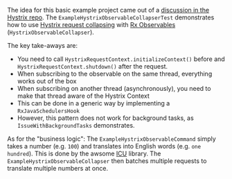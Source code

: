 The idea for this basic example project came out of a [discussion in the Hystrix repo](https://github.com/Netflix/Hystrix/issues/895). The `ExampleHystrixObservableCollapserTest` demonstrates how to use [Hystrix request collapsing](https://github.com/Netflix/Hystrix/wiki/How-it-Works#RequestCollapsing) with [Rx Observables](http://reactivex.io/intro.html) (`HystrixObservableCollapser`).

The key take-aways are:
* You need to call `HystrixRequestContext.initializeContext()` before and `HystrixRequestContext.shutdown()` after the request.
* When subscribing to the observable on the same thread, everything works out of the box
* When subscribing on another thread (asynchronously), you need to make that thread aware of the Hystrix Context
* This can be done in a generic way by implementing a `RxJavaSchedulersHook`
* However, this pattern does not work for background tasks, as `IssueWithBackgroundTasks` demonstrates.

As for the "business logic": The `ExampleHystrixObservableCommand` simply takes a number (e.g. `100`) and translates into English words (e.g. `one hundred`). This is done by the awsome [ICU](http://site.icu-project.org/) library. The `ExampleHystrixObservableCollapser` then batches multiple requests to translate multiple numbers at once.
